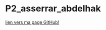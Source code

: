 # P2_asserrar_abdelhak
[lien vers ma page GitHub!](abdelhaka.github.io/abdelhakasserrar_2_09052021/)

